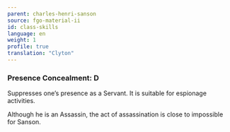 ```yaml
---
parent: charles-henri-sanson
source: fgo-material-ii
id: class-skills
language: en
weight: 1
profile: true
translation: "Clyton"
---
```


### Presence Concealment: D

Suppresses one’s presence as a Servant. It is suitable for espionage activities.

Although he is an Assassin, the act of assassination is close to impossible for Sanson.
